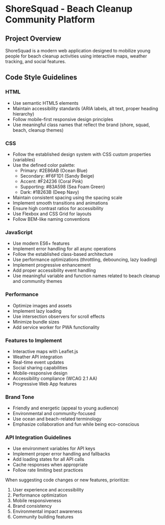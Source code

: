 <!-- Use this file to provide workspace-specific custom instructions to Copilot. For more details, visit https://code.visualstudio.com/docs/copilot/copilot-customization#_use-a-githubcopilotinstructionsmd-file -->

# ShoreSquad - Beach Cleanup Community Platform

## Project Overview
ShoreSquad is a modern web application designed to mobilize young people for beach cleanup activities using interactive maps, weather tracking, and social features.

## Code Style Guidelines

### HTML
- Use semantic HTML5 elements
- Maintain accessibility standards (ARIA labels, alt text, proper heading hierarchy)
- Follow mobile-first responsive design principles
- Use meaningful class names that reflect the brand (shore, squad, beach, cleanup themes)

### CSS
- Follow the established design system with CSS custom properties (variables)
- Use the defined color palette:
  - Primary: #2E86AB (Ocean Blue)
  - Secondary: #F6F1D1 (Sandy Beige) 
  - Accent: #F24236 (Coral Pink)
  - Supporting: #83A598 (Sea Foam Green)
  - Dark: #1B263B (Deep Navy)
- Maintain consistent spacing using the spacing scale
- Implement smooth transitions and animations
- Ensure high contrast ratios for accessibility
- Use Flexbox and CSS Grid for layouts
- Follow BEM-like naming conventions

### JavaScript
- Use modern ES6+ features
- Implement error handling for all async operations
- Follow the established class-based architecture
- Use performance optimizations (throttling, debouncing, lazy loading)
- Implement progressive enhancement
- Add proper accessibility event handling
- Use meaningful variable and function names related to beach cleanup and community themes

### Performance
- Optimize images and assets
- Implement lazy loading
- Use intersection observers for scroll effects
- Minimize bundle sizes
- Add service worker for PWA functionality

### Features to Implement
- Interactive maps with Leaflet.js
- Weather API integration
- Real-time event updates
- Social sharing capabilities
- Mobile-responsive design
- Accessibility compliance (WCAG 2.1 AA)
- Progressive Web App features

### Brand Tone
- Friendly and energetic (appeal to young audience)
- Environmental and community-focused
- Use ocean and beach-related terminology
- Emphasize collaboration and fun while being eco-conscious

### API Integration Guidelines
- Use environment variables for API keys
- Implement proper error handling and fallbacks
- Add loading states for all API calls
- Cache responses when appropriate
- Follow rate limiting best practices

When suggesting code changes or new features, prioritize:
1. User experience and accessibility
2. Performance optimization
3. Mobile responsiveness
4. Brand consistency
5. Environmental impact awareness
6. Community building features
